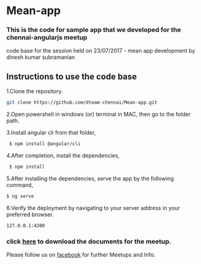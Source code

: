 # Mean-app
### This is the code for sample app that we developed for the chennai-angularjs meetup
code base for the session held on 23/07/2017 - mean app development by dinesh kumar subramanian


 ## Instructions to use the code base

1.Clone the repository.
```sh
git clone https://github.com/dteam-chennai/Mean-app.git
``` 

2.Open powershell in windows (or) terminal in MAC, then go to the folder path.

3.Install angular cli from that folder, 
```sh
 $ npm install @angular/cli
```  

4.After completion, install the dependencies,
```sh
 $ npm install
```

5.After installing the dependencies, serve the app by the following command,
```sh
$ ng serve
``` 
   
6.Verify the deployment by navigating to your server address in your preferred browser. 
```sh
127.0.0.1:4200
```

### click [here](https://github.com/dteam-chennai/documents) to download the documents for the meetup.

Please follow us on  [facebook](https://www.facebook.com/dteamch) for further Meetups and Info. 
